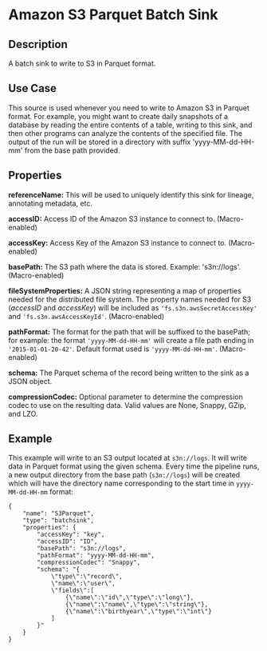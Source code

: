 # Amazon S3 Parquet Batch Sink


Description
-----------
A batch sink to write to S3 in Parquet format.


Use Case
--------
This source is used whenever you need to write to Amazon S3 in Parquet format. For example,
you might want to create daily snapshots of a database by reading the entire contents of a
table, writing to this sink, and then other programs can analyze the contents of the
specified file. The output of the run will be stored in a directory with suffix
'yyyy-MM-dd-HH-mm' from the base path provided.


Properties
----------
**referenceName:** This will be used to uniquely identify this sink for lineage, annotating metadata, etc.

**accessID:** Access ID of the Amazon S3 instance to connect to. (Macro-enabled)

**accessKey:** Access Key of the Amazon S3 instance to connect to. (Macro-enabled)

**basePath:** The S3 path where the data is stored. Example: 's3n://logs'. (Macro-enabled)

**fileSystemProperties:** A JSON string representing a map of properties needed for the
distributed file system. The property names needed for S3 (*accessID* and *accessKey*)
will be included as ``'fs.s3n.awsSecretAccessKey'`` and ``'fs.s3n.awsAccessKeyId'``. (Macro-enabled)

**pathFormat:** The format for the path that will be suffixed to the basePath; for
example: the format ``'yyyy-MM-dd-HH-mm'`` will create a file path ending in
``'2015-01-01-20-42'``. Default format used is ``'yyyy-MM-dd-HH-mm'``. (Macro-enabled)

**schema:** The Parquet schema of the record being written to the sink as a JSON object.

**compressionCodec:** Optional parameter to determine the compression codec to use on the resulting data. 
Valid values are None, Snappy, GZip, and LZO.


Example
-------
This example will write to an S3 output located at ``s3n://logs``. It will write data in
Parquet format using the given schema. Every time the pipeline runs, a new output directory
from the base path (``s3n://logs``) will be created which will have the directory name
corresponding to the start time in ``yyyy-MM-dd-HH-mm`` format:

    {
        "name": "S3Parquet",
        "type": "batchsink",
        "properties": {
            "accessKey": "key",
            "accessID": "ID",
            "basePath": "s3n://logs",
            "pathFormat": "yyyy-MM-dd-HH-mm",
            "compressionCodec": "Snappy",
            "schema": "{
                \"type\":\"record\",
                \"name\":\"user\",
                \"fields\":[
                    {\"name\":\"id\",\"type\":\"long\"},
                    {\"name\":\"name\",\"type\":\"string\"},
                    {\"name\":\"birthyear\",\"type\":\"int\"}
                ]
            }"
        }
    }